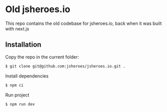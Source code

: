 # Old jsheroes.io

This repo contains the old codebase for jsheroes.io, back when it was built with next.js

## Installation

Copy the repo in the current folder:

```bash
$ git clone git@github.com:jsheroes/jsheroes.io.git .
```

Install dependencies

```bash
$ npm ci
```

Run project

```bash
$ npm run dev
```
